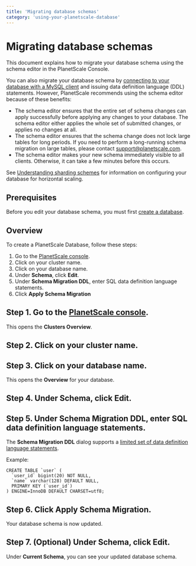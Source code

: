 ```yaml
---
title: 'Migrating database schemas'
category: 'using-your-planetscale-database'
---
```


# Migrating database schemas

This document explains how to migrate your database schema using the schema editor in the PlanetScale Console.

You can also migrate your database schema by [connecting to your database with a MySQL client](psdb/connecting-to-db) and issuing data definition language (DDL) statements. However, PlanetScale recommends using the schema editor because of these benefits:

- The schema editor ensures that the entire set of schema changes can apply successfully before applying any changes to your database. The schema editor either applies the whole set of submitted changes, or applies no changes at all.
- The schema editor ensures that the schema change does not lock large tables for long periods. If you need to perform a long-running schema migration on large tables, please contact <support@planetscale.com>.
- The schema editor makes your new schema immediately visible to all clients. Otherwise, it can take a few minutes before this occurs.

See [Understanding sharding schemes](psdb/understanding-sharding-schemes) for information on configuring your database for horizontal scaling.

## Prerequisites

Before you edit your database schema, you must first [create a database](psdb/creating-database).

## Overview

To create a PlanetScale Database, follow these steps:

1. Go to the [PlanetScale console](https://console.planetscale.com).
1. Click on your cluster name.
1. Click on your database name.
1. Under **Schema**, click **Edit**.
1. Under **Schema Migration DDL**, enter SQL data definition language statements.
1. Click **Apply Schema Migration**

## Step 1. Go to the [PlanetScale console](https://console.planetscale.com).

This opens the **Clusters Overview**.

## Step 2. Click on your cluster name.

## Step 3. Click on your database name.

This opens the **Overview** for your database.

## Step 4. Under **Schema**, click **Edit**.

## Step 5. Under **Schema Migration DDL**, enter SQL data definition language statements.

The **Schema Migration DDL** dialog supports a [limited set of data definition language statements](https://vitess.io/docs/reference/schema-management/#permitted-schema-changes).

Example:

```
CREATE TABLE `user` (
  `user_id` bigint(20) NOT NULL,
  `name` varchar(128) DEFAULT NULL,
  PRIMARY KEY (`user_id`)
) ENGINE=InnoDB DEFAULT CHARSET=utf8;
```

## Step 6. Click **Apply Schema Migration**.

Your database schema is now updated.

## Step 7. (Optional) Under **Schema**, click **Edit**.

Under **Current Schema**, you can see your updated database schema.
